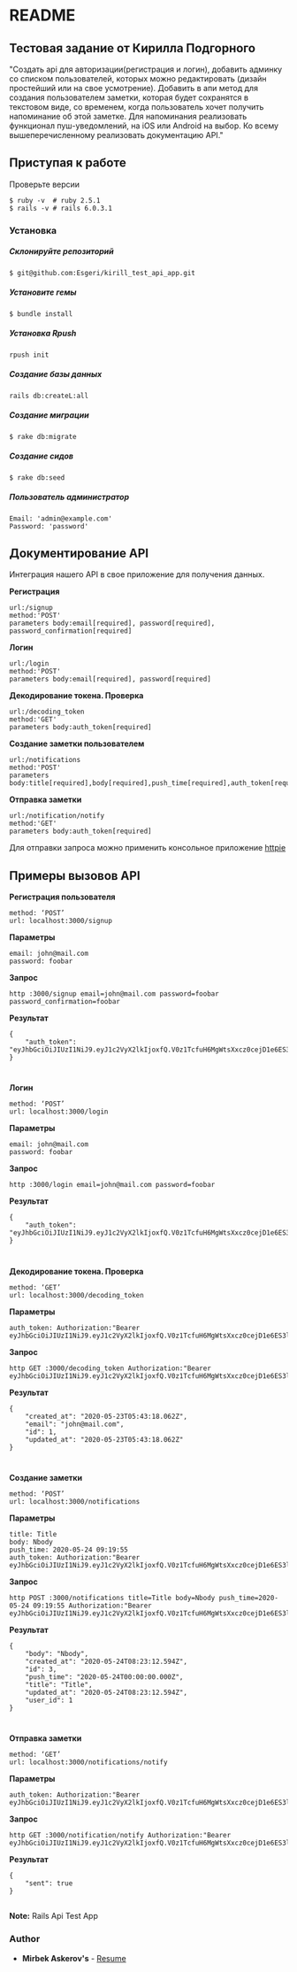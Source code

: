 # README

## Тестовая задание от Кирилла Подгорного

"Создать api для авторизации(регистрация и логин), добавить админку со списком пользователей, которых можно редактировать (дизайн простейший или на свое усмотрение). Добавить в апи метод для создания пользователем заметки, которая будет сохранятся в текстовом виде, со временем, когда пользователь хочет получить напоминание об этой заметке. Для напоминания реализовать функционал пуш-уведомлений, на iOS или Android на выбор. Ко всему вышеперечисленному реализовать документацию API."

## Приступая к работе

Проверьте версии
```
$ ruby -v  # ruby 2.5.1
$ rails -v # rails 6.0.3.1
```

### Установка

##### Склонируйте репозиторий
```
$ git@github.com:Esgeri/kirill_test_api_app.git
```

##### Установите гемы
```
$ bundle install
```

##### Установка Rpush
```
rpush init
```

##### Создание базы данных
```
rails db:createL:all
```

##### Создание миграции
```
$ rake db:migrate
```

##### Создание сидов
```
$ rake db:seed
```

##### Пользователь администратор
```
Email: 'admin@example.com'
Password: 'password'
```


##
## Документирование API
Интеграция нашего API в свое приложение для получения данных.

**Регистрация**
```
url:/signup
method:'POST'
parameters body:email[required], password[required], password_confirmation[required]
```

**Логин**
```
url:/login
method:'POST'
parameters body:email[required], password[required]
```

**Декодирование токена. Проверка**
```
url:/decoding_token
method:'GET'
parameters body:auth_token[required]
```

**Создание заметки пользователем**
```
url:/notifications
method:'POST'
parameters body:title[required],body[required],push_time[required],auth_token[required]
```

**Отправка заметки**
```
url:/notification/notify
method:'GET'
parameters body:auth_token[required]
```

Для отправки запроса можно применить консольное приложение [httpie](https://httpie.org/)

## Примеры вызовов API

**Регистрация пользователя**
```
method: ‘POST’
url: localhost:3000/signup
```

**Параметры**
```
email: john@mail.com
password: foobar
```

**Запрос**
```
http :3000/signup email=john@mail.com password=foobar password_confirmation=foobar
```

**Результат**
```
{
    "auth_token": "eyJhbGciOiJIUzI1NiJ9.eyJ1c2VyX2lkIjoxfQ.V0z1TcfuH6MgWtsXxcz0cejD1e6ES3lvfF6uqtU6CAg"
}
```

#

**Логин**
```
method: ‘POST’
url: localhost:3000/login
```

**Параметры**
```
email: john@mail.com
password: foobar
```

**Запрос**
```
http :3000/login email=john@mail.com password=foobar
```

**Результат**
```
{
    "auth_token": "eyJhbGciOiJIUzI1NiJ9.eyJ1c2VyX2lkIjoxfQ.V0z1TcfuH6MgWtsXxcz0cejD1e6ES3lvfF6uqtU6CAg"
}
```

#

**Декодирование токена. Проверка**
```
method: ‘GET’
url: localhost:3000/decoding_token
```

**Параметры**
```
auth_token: Authorization:"Bearer eyJhbGciOiJIUzI1NiJ9.eyJ1c2VyX2lkIjoxfQ.V0z1TcfuH6MgWtsXxcz0cejD1e6ES3lvfF6uqtU6CAg"
```

**Запрос**
```
http GET :3000/decoding_token Authorization:"Bearer eyJhbGciOiJIUzI1NiJ9.eyJ1c2VyX2lkIjoxfQ.V0z1TcfuH6MgWtsXxcz0cejD1e6ES3lvfF6uqtU6CAg"
```

**Результат**
```
{
    "created_at": "2020-05-23T05:43:18.062Z", 
    "email": "john@mail.com", 
    "id": 1, 
    "updated_at": "2020-05-23T05:43:18.062Z"
}
```

#

**Создание заметки**
```
method: ‘POST’
url: localhost:3000/notifications
```

**Параметры**
```
title: Title
body: Nbody
push_time: 2020-05-24 09:19:55
auth_token: Authorization:"Bearer eyJhbGciOiJIUzI1NiJ9.eyJ1c2VyX2lkIjoxfQ.V0z1TcfuH6MgWtsXxcz0cejD1e6ES3lvfF6uqtU6CAg"
```

**Запрос**
```
http POST :3000/notifications title=Title body=Nbody push_time=2020-05-24 09:19:55 Authorization:"Bearer eyJhbGciOiJIUzI1NiJ9.eyJ1c2VyX2lkIjoxfQ.V0z1TcfuH6MgWtsXxcz0cejD1e6ES3lvfF6uqtU6CAg"
```

**Результат**
```
{
    "body": "Nbody", 
    "created_at": "2020-05-24T08:23:12.594Z", 
    "id": 3, 
    "push_time": "2020-05-24T00:00:00.000Z", 
    "title": "Title", 
    "updated_at": "2020-05-24T08:23:12.594Z", 
    "user_id": 1
}
```

#

**Отправка заметки**
```
method: ‘GET’
url: localhost:3000/notifications/notify
```

**Параметры**
```
auth_token: Authorization:"Bearer eyJhbGciOiJIUzI1NiJ9.eyJ1c2VyX2lkIjoxfQ.V0z1TcfuH6MgWtsXxcz0cejD1e6ES3lvfF6uqtU6CAg"
```

**Запрос**
```
http GET :3000/notification/notify Authorization:"Bearer eyJhbGciOiJIUzI1NiJ9.eyJ1c2VyX2lkIjoxfQ.V0z1TcfuH6MgWtsXxcz0cejD1e6ES3lvfF6uqtU6CAg"
```

**Результат**
```
{
    "sent": true
}
```

##
__Note:__ Rails Api Test App

### Author

* **Mirbek Askerov's** - [Resume](https://esgeri.github.io/cv)
